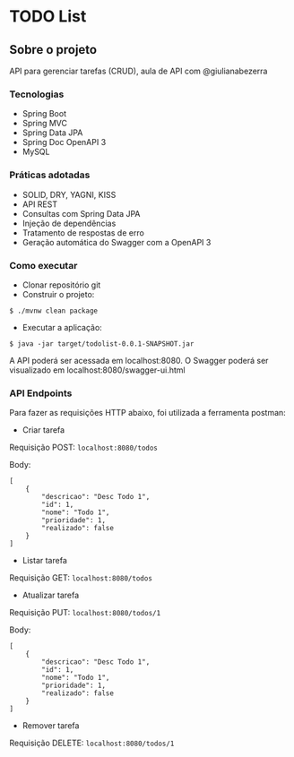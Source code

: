 # TODO List

## Sobre o projeto
API para gerenciar tarefas (CRUD), aula de API com @giulianabezerra

### Tecnologias

* Spring Boot
* Spring MVC
* Spring Data JPA
* Spring Doc OpenAPI 3
* MySQL

### Práticas adotadas

* SOLID, DRY, YAGNI, KISS
* API REST
* Consultas com Spring Data JPA
* Injeção de dependências
* Tratamento de respostas de erro
* Geração automática do Swagger com a OpenAPI 3

### Como executar

* Clonar repositório git
* Construir o projeto:

`$ ./mvnw clean package`

* Executar a aplicação:

`$ java -jar target/todolist-0.0.1-SNAPSHOT.jar`

A API poderá ser acessada em localhost:8080. 
O Swagger poderá ser visualizado em localhost:8080/swagger-ui.html

### API Endpoints

Para fazer as requisições HTTP abaixo, foi utilizada a ferramenta postman:

* Criar tarefa

Requisição POST: `localhost:8080/todos`

Body:
```
[
    {
        "descricao": "Desc Todo 1",
        "id": 1,
        "nome": "Todo 1",
        "prioridade": 1,
        "realizado": false
    }
]
```

* Listar tarefa

Requisição GET: `localhost:8080/todos`

* Atualizar tarefa

Requisição PUT: `localhost:8080/todos/1`

Body:
```
[
    {
        "descricao": "Desc Todo 1",
        "id": 1,
        "nome": "Todo 1",
        "prioridade": 1,
        "realizado": false
    }
]
```

* Remover tarefa

Requisição DELETE: `localhost:8080/todos/1`
